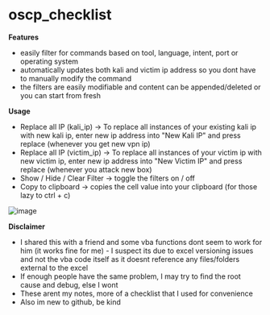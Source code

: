 # oscp_checklist
**Features** 
- easily filter for commands based on tool, language, intent, port or operating system
- automatically updates both kali and victim ip address so you dont have to manually modify the command
- the filters are easily modifiable and content can be appended/deleted or you can start from fresh 

**Usage** 
- Replace all IP (kali_ip) -> To replace all instances of your existing kali ip with new kali ip, enter new ip address into "New Kali IP" and press replace (whenever you get new vpn ip)
- Replace all IP (victim_ip) -> To replace all instances of your victim ip with new victim ip, enter new ip address into "New Victim IP" and press replace (whenever you attack new box)
- Show / Hide / Clear Filter -> toggle the filters on / off
- Copy to clipboard -> copies the cell value into your clipboard (for those lazy to ctrl + c) 




![image](https://github.com/jagansomaiah/oscp_checklist/blob/master/image.png)

**Disclaimer**

- I shared this with a friend and some vba functions dont seem to work for him (it works fine for me) - I suspect its due to 
excel versioning issues and not the vba code itself as it doesnt reference any files/folders external to the excel
- If enough people have the same problem, I may try to find the root cause and debug, else I wont
- These arent my notes, more of a checklist that I used for convenience 
- Also im new to github, be kind
